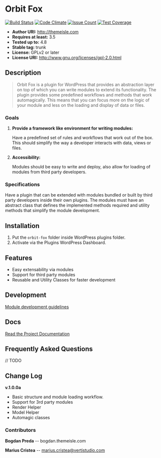 # Orbit Fox
[![Build Status](https://travis-ci.org/Codeinwp/orbit-fox.svg?branch=master)](https://travis-ci.org/Codeinwp/orbit-fox)
[![Code Climate](https://codeclimate.com/github/Codeinwp/orbit-fox/badges/gpa.svg)](https://codeclimate.com/github/Codeinwp/orbit-fox)
[![Issue Count](https://codeclimate.com/github/Codeinwp/orbit-fox/badges/issue_count.svg)](https://codeclimate.com/github/Codeinwp/orbit-fox)
[![Test Coverage](https://codeclimate.com/github/Codeinwp/orbit-fox/badges/coverage.svg)](https://codeclimate.com/github/Codeinwp/orbit-fox/coverage)

- **Author URI:** http://themeisle.com
- **Requires at least:** 3.5
- **Tested up to:** 4.8
- **Stable tag:** trunk
- **License:** GPLv2 or later
- **License URI:** http://www.gnu.org/licenses/gpl-2.0.html

## Description
> Orbit Fox is a plugin for WordPress that provides an abstraction layer on top of which you can 
write modules to extend its functionality. The plugin provides some predefined workflows and 
methods that work automagically. This means that you can focus more on the logic of your module 
and less on the loading and display of data or files. 

### Goals
 1. **Provide a framework like environment for writing modules:**
    
    Have a predefined set of rules and workflows that work out of the box. This should simplify 
    the way a developer interacts with data, views or files.

 2. **Accessibility:**

    Modules should be easy to write and deploy, also allow for loading of modules from third party 
    developers.

### Specifications
 Have a plugin that can be extended with modules bundled or built by third party developers inside 
 their own plugins. The modules must have an abstract class that defines the implemented methods 
 required and utility methods that simplify the module development.

## Installation
 1. Put the `orbit-fox` folder inside WordPress plugins folder.
 2. Activate via the Plugins WordPress Dashboard.

## Features
 - Easy extensability via modules
 - Support for third party modules
 - Reusable and Utility Classes for faster development

## Development
[Module development guidelines](docs/MODULE.md)

## Docs

[Read the Project Documentation](https://docs.google.com/a/vertistudio.com/document/d/1fFepVs4if5rEmMqA8TiHUFp2WPnkUCW6JZohnsSNtKE/edit?usp=sharing)

## Frequently Asked Questions

// TODO

## Change Log

**v.1.0.0a** 
- Basic structure and module loading workflow. 
- Support for 3rd party modules
- Render Helper
- Model Helper
- Automagic classes

### Contributors
**Bogdan Preda** -- bogdan.themeisle.com

**Marius Cristea** -- marius.cristea@vertistudio.com